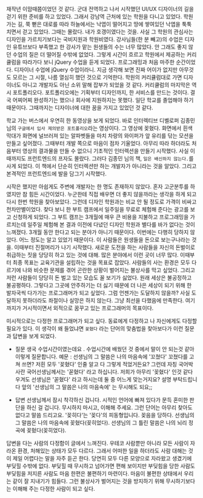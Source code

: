 재작년 이맘때쯤이었던 것 같다. 군대 전역하고 나서 시작했던 UI/UX 디자이너의 길을 걷기 위한 준비를 하고 있었다. 그래서 강남역 근처에 있는 학원을 다니고 있었다. 학원 가는 길, 쭉 뻗은 대로를 따라 하늘에서는 낙엽이 떨어지고 땅에 쌓여있던 낙엽을 툭툭 치면서 걷고 있었다. 그때는 몰랐다. 내가 호갱이였다는 것을. 사실 그 학원의 관심사는 디자인을 가르치기보다는 국비지원과 학원비였다. 강사님들(한 분 빼고)의 수업은 디자인 유튜브보다 부족했고 한 강사가 맡는 원생들의 수는 너무 많았다. 안 그래도 좋지 않던 수업의 질은 더 떨어질 수밖에 없었다. 그렇게 시간이 흐르고 학원에서 제공하는 커리큘럼을 따라가다 보니 jQuery 수업을 듣게 되었다. 프로그래밍과 처음 마주한 순간이었다. 디자이너 수업에 jQuery 수업이라니. 지금 생각해 보면 진짜 어이가 없지만 아무것도 모르는 그 시절, 나름 열심히 했던 것으로 기억한다. 학원의 커리큘럼대로 가면 디자이너도 아니고 개발자도 아닌 소위 말해 잡부가 되었을 것 같다. 커리큘럼의 마지막은 역시 포트폴리오다. 포트폴리오에는 기획부터 디자인까지, 한 서비스를 만드는 것이다. 결국 어찌어찌 완성하기는 했으나 회사에 지원하지는 못했다. 일단 학교를 졸업해야 하기 때문이다. 그때까지는 디자이너에 대한 꿈을 가지고 있었던 것 같다.

학교 가는 버스에서 우연히 한 동영상을 보게 되었다. 바로 인터렉티브 디벨로퍼 김종민 님의 `구글에서 입사 제의받은 포트폴리오`라는 영상이다. 그 영상에 꽂혔다. 화면에서 흰색 막대가 화면에 널브러져 있는 알파벳들을 마치 차량의 와이퍼가 앞 유리를 닦는 모션을 만들고 싶어졌다. 그때부터 개발 쪽으로 마음이 점차 기울었다. 아무리 따라 하더라도 처음부터 영상의 결과물을 만들 수 없으니 기초적인 인터렉션을 만들기 시작했다. 사실 이때까지도 프런트엔드의 프자도 몰랐다. 그러다 김종민 님의 책, `일은 배신하지 않는다.`를 사게 되었다. 이 책에서 단순히 인터렉션만 하는 개발자가 아니라는 것을 알았다. 그리고 본격적인 프런트엔드에 발을 담그기 시작했다.

시작은 했지만 아쉽게도 주변에 개발자는 한 명도 존재하지 않았다. 혼자 고군분투를 하였지만 참 힘든 시간이었다. 누군한테 직접 배우면 더 좋지 않을까라는 생각을 하게 되고 다시 한번 학원을 찾아보았다. 그런데 디자인 학원과는 비교 안 될 정도로 가격이 비싸고 천차만별이었다. 찾다 보니 한 부트 캠프에서 일주일을 무료로 체험해 준다는 광고를 보고 신청하게 되었다. 그 부트 캠프는 3개월에 매우 큰 비용을 지불하고 프로그래밍을 가르치는데 일주일 체험해 본 결과 이전에 다녔던 디자인 학원과 별다를 바가 없다는 것이 느껴졌다. 3개월 동안 한다고 되는 분야가 아니기 때문이다. 이번에는 다행히 당하지 않았다. 어느 정도는 알고 있었기 때문이다. 이 사람들은 원생들을 돈으로 보는구나라는 것을. 이때부터 진절머리가 나기 시작했다. 새로운 도전을 하는 사람들을 자신의 돈벌이로 취급하는 짓을 당당히 하고 있는 것에 대해. 많은 분야에서 이런 곳이 너무 많다. 이때부터 최종 목표는 교육기관을 설립하는 것을 목표로 잡았다. 사람들의 사는 환경은 모두 다르기에 나와 비슷한 문제를 겪어 곤란한 상황이 벌어지는 불상사를 막고 싶었다. 그리고 저런 사람들이 당당히 돈 벌고 있는 모습도 꼴 보기가 싫었다.
원래 세상은 불공정하고 불공평하다. 그렇다고 그곳에 안주하기는 더 싫기 때문에 더 나은 세상이 되기 위해 한 발자국씩 다가가는 프로그래머가 되고 싶었다. 그럼 언젠가는 도달하지 않을까? 사실 도달하지 못하더라도 좌절이나 실망은 하지 않는다. 그냥 최선을 다했음에 만족한다. 여기까지가 거시적이면서 외적으로 꿈꾸고 있는 프로그래머의 목표이다.

미시적으로는 다정한 프로그래머가 되고 싶다. 동료에게 다정하고 나 자신에게도 다정할 필요가 있다. 이 생각이 왜 들었냐면 `꽂혔다` 라는 단어의 맞춤법을 찾아보다가 이런 질문과 답변을 보게 되었다.

- 질문
  생국 수업시간이였는데요 . 수업시간에 배웠던 것 중에서
  말이 안 되는것 같아 이렇게 질문합니다.
  예문 : 선생님의 그 말씀은 나의 마음속에 '꼬쳤다'
  꼬쳤다를 고쳐 쓰면?
  저흰 모두 '꽂혔다' 인줄 알고 다 그렇게 적었거든요?
  그런데 자칭 국어박사란 국어선생님께서는 '꼳혔다' 라고 하십니다.
  저희가 아무리 '꽂혔다' 인것 같다 우겨도 선생님은 '꼳혔다' 라고 하시는데
  둘 중 어느게 맞는거지요?
  설명 부탁드립니다
  앞의 '선생님의 그 말씀은 나의 마음속에' 는 무시해도 되요;;

- 답변
  선생님께서 잠시 착각하신 겁니다.
  시적인 언어에 빠져 있다가 문득 혼미한 판단을 하신 걸 겁니다.
  무시하지 마시고, 이해해 주세요.
  그런 단어는 아무리 찾아도 없다고 말씀 드리고요.
  '꽂히다'는 '꽂다'의 피동형입니다.
  꽂음을 당하다.
  선생님의 그 말씀은 나의 마음속에 꽂혔다(꽂히었다).
  선생님의 그 틀린 말씀은 나의 뇌리 정곡에 꽂혔다(꽂히었다).

답변을 다는 사람의 다정함이 글에서 느껴진다. 우테코 사람뿐만 아니라 모든 사람이 자라온 환경, 처해있는 상태가 모두 다르다. 그래서 어떠한 일을 하더라도 사람 대해는 것이 제일 어렵다는 말을 자주 듣곤 한다. 당연히 모두 다른 모양으로 자라왔고 생겼기에 부딪힐 수밖에 없다. 부딪힐 때 무시하고 넘어가면 편해 보이지만 부딪힘을 당한 사람도 부딪힘을 저지른 사람도 마음 한편은 불편하기 마련이다. 마음이 불편한 상태에서 우리는 같이 잘 지내기가 힘들다. 그런 불상사가 벌어지는 것을 방지하기 위해 무시하기보다는 이해해 주는 다정한 사람이 되고 싶다.
